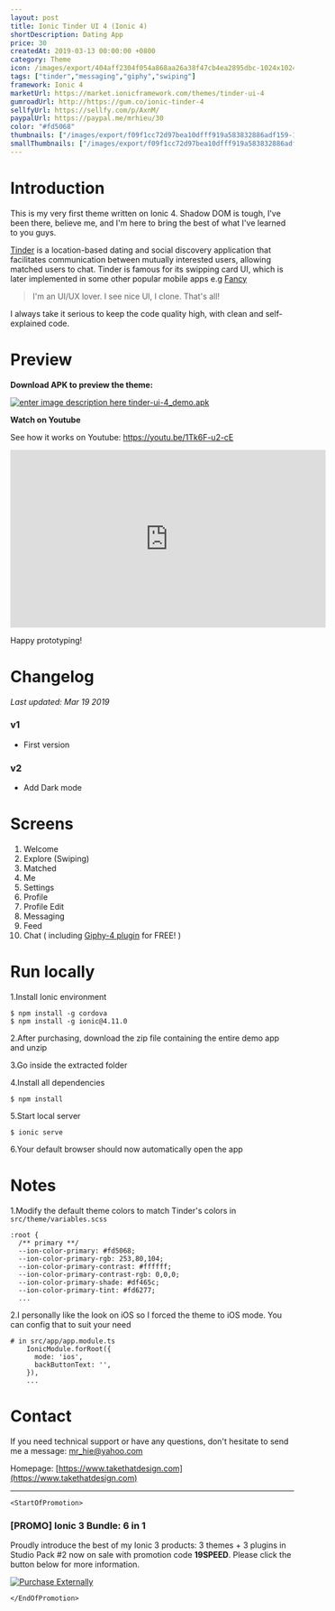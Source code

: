 ```yaml
---
layout: post
title: Ionic Tinder UI 4 (Ionic 4)
shortDescription: Dating App 
price: 30
createdAt: 2019-03-13 00:00:00 +0800
category: Theme
icon: /images/export/404aff2304f054a868aa26a38f47cb4ea2895dbc-1024x1024.png
tags: ["tinder","messaging","giphy","swiping"]
framework: Ionic 4
marketUrl: https://market.ionicframework.com/themes/tinder-ui-4
gumroadUrl: http://https://gum.co/ionic-tinder-4
sellfyUrl: https://sellfy.com/p/AxnM/
paypalUrl: https://paypal.me/mrhieu/30
color: "#fd5068"
thumbnails: ["/images/export/f09f1cc72d97bea10dfff919a583832886adf159-1242x2208.png","/images/export/620ffc387316ee2728ca4e6d3ec5637b2c67b635-1242x2208.png","/images/export/ba638bd10d89e4c8d206bfc46f0782231b867447-1242x2208.png","/images/export/7096d83d354ae4b0ef178df4c6789cbe7dfc101d-1242x2208.png","/images/export/58b352de606a09d62a9a37d8995b24ee0245192f-1242x2208.png"]
smallThumbnails: ["/images/export/f09f1cc72d97bea10dfff919a583832886adf159-1242x2208.png","/images/export/620ffc387316ee2728ca4e6d3ec5637b2c67b635-1242x2208.png","/images/export/ba638bd10d89e4c8d206bfc46f0782231b867447-1242x2208.png"]
---
```


# Introduction

This is my very first theme written on Ionic 4. Shadow DOM is tough, I've been there, believe me, and I'm here to bring the best of what I've learned to you guys.

[Tinder](https://tinder.com/) is a location-based dating and social discovery application that facilitates communication between mutually interested users, allowing matched users to chat. Tinder is famous for its swipping card UI, which is later implemented in some other popular mobile apps e.g [Fancy](https://fancy.com/) 

> I'm an UI/UX lover. I see nice UI, I clone. That's all!

I always take it serious to keep the code quality high, with clean and self-explained code.

# Preview



**Download APK to preview the theme:** 

[![enter image description here](https://lh3.googleusercontent.com/MIkXV-iIhrxPG5tZn8QTglczrISwLwebr8QmCKcJFN6NL0eNLf5GqWltrefAZwzAwh2r4RPk=w96-h96-e365)
tinder-ui-4_demo.apk](http://bit.ly/2ugnuqo)


**Watch on Youtube**

See how it works on Youtube: https://youtu.be/1Tk6F-u2-cE

<iframe width="560" height="315" src="https://www.youtube.com/embed/1Tk6F-u2-cE" frameborder="0" allow="accelerometer; autoplay; encrypted-media; gyroscope; picture-in-picture" allowfullscreen></iframe>


Happy prototyping!


# Changelog

*Last updated: Mar 19 2019*

### v1
* First version

### v2
* Add Dark mode


# Screens

1. Welcome
2. Explore (Swiping)
3. Matched
4. Me
5. Settings
6. Profile
7. Profile Edit
8. Messaging
9. Feed 
10. Chat ( including [Giphy-4 plugin](https://market.ionicframework.com/plugins/giphy-4) for FREE! )

# Run locally
1.Install Ionic environment

```
$ npm install -g cordova
$ npm install -g ionic@4.11.0
```

2.After purchasing, download the zip file containing the entire demo app and unzip

3.Go inside the extracted folder

4.Install all dependencies

```
$ npm install
```

5.Start local server
```
$ ionic serve
```

6.Your default browser should now automatically open the app


# Notes

1.Modify the default theme colors to match Tinder's colors in `src/theme/variables.scss`
```
:root {
  /** primary **/
  --ion-color-primary: #fd5068;
  --ion-color-primary-rgb: 253,80,104;
  --ion-color-primary-contrast: #ffffff;
  --ion-color-primary-contrast-rgb: 0,0,0;
  --ion-color-primary-shade: #df465c;
  --ion-color-primary-tint: #fd6277;
  ...
```
2.I personally like the look on iOS so I forced the theme to iOS mode. You can config that to suit your need

```
# in src/app/app.module.ts
    IonicModule.forRoot({
      mode: 'ios',
      backButtonText: '',
    }),
    ...
```

# Contact
If you need technical support or have any questions, don't hesitate to send me a message: [mr_hie@yahoo.com](mailto:mr_hie@yahoo.com)

Homepage: [https://www.takethatdesign.com](https://www.takethatdesign.com)


------------------

`<StartOfPromotion>`
### [PROMO] Ionic 3 Bundle: 6 in 1
Proudly introduce the best of my Ionic 3 products: 3 themes + 3 plugins in Studio Pack #2  now on sale with promotion code **19SPEED**. Please click the button below for more information.

[![Purchase Externally](http://bit.ly/2E4p4z3)](https://gum.co/ionic3-ui-bundle)

`</EndOfPromotion>`